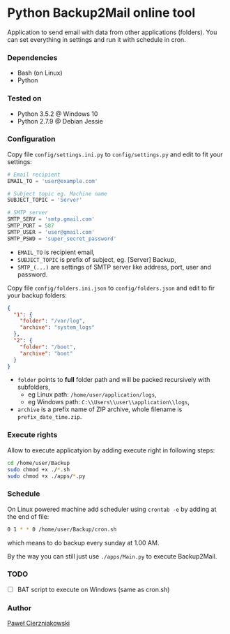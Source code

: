 # Python Backup2Mail online tool

Application to send email with data from other applications (folders). You can set everything in settings and run it with schedule in cron.

### Dependencies
* Bash (on Linux)
* Python

### Tested on
* Python 3.5.2 @ Windows 10
* Python 2.7.9 @ Debian Jessie

### Configuration
Copy file `config/settings.ini.py` to `config/settings.py` and edit to fit your settings:

````python
# Email recipient
EMAIL_TO = 'user@example.com'

# Subject topic eg. Machine name
SUBJECT_TOPIC = 'Server'

# SMTP server
SMTP_SERV = 'smtp.gmail.com'
SMTP_PORT = 587
SMTP_USER = 'user@gmail.com'
SMTP_PSWD = 'super_secret_password'
````

* `EMAIL_TO` is recipient email,
* `SUBJECT_TOPIC` is prefix of subject, eg. [Server] Backup,
* `SMTP_(...)` are settings of SMTP server like address, port, user and password.

Copy file `config/folders.ini.json` to `config/folders.json` and edit to fir your backup folders:

````json
{
  "1": {
    "folder": "/var/log",
    "archive": "system_logs"
  },
  "2": {
    "folder": "/boot",
    "archive": "boot"
  }
}
````

* `folder` points to **full** folder path and will be packed recursively with subfolders,
    * eg Linux path: `/home/user/application/logs`,
    * eg Windows path: `C:\\Users\\user\\application\\logs`,
* `archive` is a prefix name of ZIP archive, whole filename is `prefix_date_time.zip`.

### Execute rights
Allow to execute applicatyion by adding execute right in following steps:

````bash
cd /home/user/Backup
sudo chmod +x ./*.sh
sudo chmod +x ./apps/*.py
````

### Schedule
On Linux powered machine add scheduler using `crontab -e` by adding at the end of file:

````bash
0 1 * * 0 /home/user/Backup/cron.sh
````

which means to do backup every sunday at 1.00 AM.

By the way you can still just use `./apps/Main.py` to execute Backup2Mail.

### TODO
* [ ] BAT script to execute on Windows (same as cron.sh)

### Author
[Paweł Cierzniakowski](mailto:pawel@cierzniakowski.pl)
